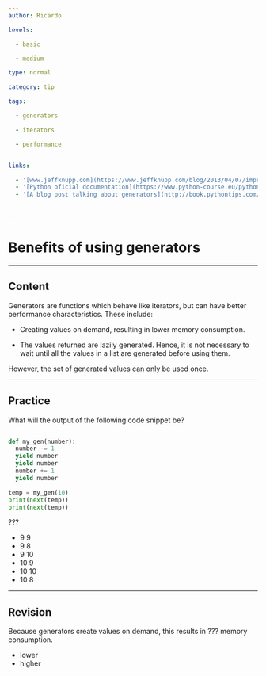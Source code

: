 ```yaml
---
author: Ricardo

levels:

  - basic

  - medium

type: normal

category: tip

tags:

  - generators

  - iterators

  - performance


links:

  - '[www.jeffknupp.com](https://www.jeffknupp.com/blog/2013/04/07/improve-your-python-yield-and-generators-explained/){website}'
  - '[Python oficial documentation](https://www.python-course.eu/python3_generators.php){website}'
  - '[A blog post talking about generators](http://book.pythontips.com/en/latest/generators.html){website}'


---
```


# Benefits of using generators

---
## Content

Generators are functions which behave like iterators, but can have better performance characteristics. These include:   

* Creating values on demand, resulting in lower memory consumption.

* The values returned are lazily generated. Hence, it is not necessary to wait until all the values in a list are generated before using them.

However, the set of generated values can only be used once.

---
## Practice

What will the output of the following code snippet be?

```python

def my_gen(number):
  number -= 1
  yield number
  yield number
  number += 1
  yield number

temp = my_gen(10)
print(next(temp))
print(next(temp))
```

???

* 9 9
* 9 8
* 9 10
* 10 9
* 10 10
* 10 8


---
## Revision

Because generators create values on demand, this results in ??? memory consumption.


* lower
* higher

